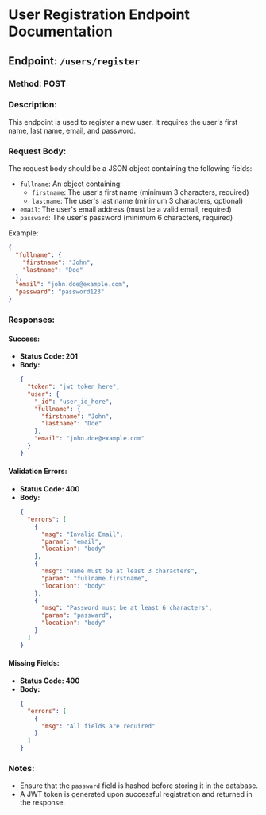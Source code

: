 # User Registration Endpoint Documentation

## Endpoint: `/users/register`

### Method: POST

### Description:
This endpoint is used to register a new user. It requires the user's first name, last name, email, and password.

### Request Body:
The request body should be a JSON object containing the following fields:
- `fullname`: An object containing:
  - `firstname`: The user's first name (minimum 3 characters, required)
  - `lastname`: The user's last name (minimum 3 characters, optional)
- `email`: The user's email address (must be a valid email, required)
- `passward`: The user's password (minimum 6 characters, required)

Example:
```json
{
  "fullname": {
    "firstname": "John",
    "lastname": "Doe"
  },
  "email": "john.doe@example.com",
  "passward": "password123"
}
```

### Responses:

#### Success:
- **Status Code: 201**
- **Body:**
  ```json
  {
    "token": "jwt_token_here",
    "user": {
      "_id": "user_id_here",
      "fullname": {
        "firstname": "John",
        "lastname": "Doe"
      },
      "email": "john.doe@example.com"
    }
  }
  ```

#### Validation Errors:
- **Status Code: 400**
- **Body:**
  ```json
  {
    "errors": [
      {
        "msg": "Invalid Email",
        "param": "email",
        "location": "body"
      },
      {
        "msg": "Name must be at least 3 characters",
        "param": "fullname.firstname",
        "location": "body"
      },
      {
        "msg": "Password must be at least 6 characters",
        "param": "passward",
        "location": "body"
      }
    ]
  }
  ```

#### Missing Fields:
- **Status Code: 400**
- **Body:**
  ```json
  {
    "errors": [
      {
        "msg": "All fields are required"
      }
    ]
  }
  ```

### Notes:
- Ensure that the `passward` field is hashed before storing it in the database.
- A JWT token is generated upon successful registration and returned in the response.
